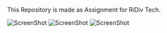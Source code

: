 This Repository is made as Assignment for RiDiv Tech.


![ScreenShot](https://raw.github.com/{jigs-bot}/{InvoiceAPI}/{main}/{Screenshots/invoice.png})
![ScreenShot](https://raw.github.com/{jigs-bot}/{InvoiceAPI}/{main}/{Screenshots/InvoiceDetail.png})
![ScreenShot](https://raw.github.com/{jigs-bot}/{InvoiceAPI}/{main}/{Screenshots/InvoiceList.png})
